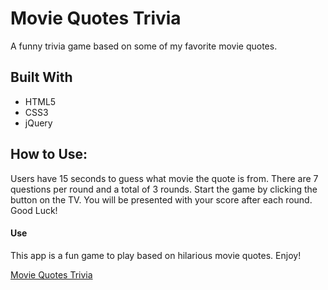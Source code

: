 # Movie Quotes Trivia

A funny trivia game based on some of my favorite movie quotes.

## Built With
* HTML5
* CSS3
* jQuery

## How to Use:
Users have 15 seconds to guess what movie the quote is from. There are 7 questions per round and a total of 3 rounds.
Start the game by clicking the button on the TV. You will be presented with your score after each round. Good Luck!

#### Use 
This app is a fun game to play based on hilarious movie quotes. Enjoy!

[Movie Quotes Trivia](https://filthyrrrich.github.io/TriviaGame/)

